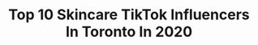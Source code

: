 ---
title: Top 10 Skincare TikTok Influencers In Toronto In 2020
description: >-
  Find top skincare TikTok influencers in Toronto in 2020. Most popular hashtags: #fyp #skincare #foryou #toronto.
platform: TikTok
hits: 33
text_top: Analyze the most popular TikTok accounts on inBeat.
text_bottom: inBeat holds 33 TikTok influencers like this in Toronto, Canada for you to work with.
profiles:
  - username: "jaclyn.forbes"
    fullname: >-
      Jaclyn Forbes
    bio: >-
      i paint faces, eat plants, and interview people WATCH MY LATEST YOUTUBE VID👇🏼
    location: "Canada"
    followers: 76900
    engagement: 1177
    commentsToLikes: 0.021708
    id: ckb9uyzd3u1px0j23fvckl4km
    verified: false
    hashtags: "#vegan, #duet, #problemsolved, #makeupartist"
  - username: "leticiaa_robin"
    fullname: >-
      Leticia Robin
    bio: >-
      18 Instagram: @leticiarobinn Toronto🇨🇦
    location: "Canada"
    followers: 5030
    engagement: 1300
    commentsToLikes: 0.046910
    id: ckbf22djgooy30j23mpm45klu
    verified: false
    hashtags: "#myjob, #playball, #howto, #foryou"
  - username: "saibalajjii"
    fullname: >-
      Sai🌙
    bio: >-
      18 🇨🇦🇮🇳 BLM
    location: "Canada"
    followers: 8690
    engagement: 1548
    commentsToLikes: 0.038817
    id: ckcd4s7ay1kj80j23b0yjf7b5
    verified: false
    hashtags: "#fun, #fyp, #affirmations, #advice"
  - username: "emma_grwm"
    fullname: >-
      emma
    bio: >-
      37k! 💕 💌: emmalawson345@gmail.com tiktok dm don’t work :( stop unfollowing 😭
    location: "Canada"
    followers: 36600
    engagement: 2235
    commentsToLikes: 0.031507
    id: ckbac09834ksg0j23bbma9okh
    verified: false
    hashtags: "#fyp, #foryoupage, #aesthetic, #foryou"
  - username: "mindonstrength"
    fullname: >-
      mindonstrength
    bio: >-
      You like Fitness & I Like Fitness 💪🏽 Full Weightloss Tips On My Youtube page
    location: "Canada"
    followers: 12200
    engagement: 728
    commentsToLikes: 0.047586
    id: ckcdx8xgog2qi0j23l86rtpi6
    verified: false
    hashtags: "#weightloss, #fitnesstips, #weightlosstransformation, #weightlossjourney"
  - username: "victoriagouveia_"
    fullname: >-
      Victoria Gouveia
    bio: >-
      a toronto soulstress 🦋✨ "𝑭𝑬𝑬𝑳𝑰𝑵𝑮𝑺 " 𝐎𝐔𝐓 𝐍𝐎𝐖 ↓
    location: "Canada"
    followers: 4872
    engagement: 838
    commentsToLikes: 0.020119
    id: ckbqumfeaf2i90j232t2o90s4
    verified: false
    hashtags: "#fyp, #withmyfamily, #tshirt, #diy"
  - username: "julianyee"
    fullname: >-
      Julian
    bio: >-
      🇨🇦🇨🇳 3k on IG?🥺🥺⬆️
    location: "Canada"
    followers: 28400
    engagement: 2156
    commentsToLikes: 0.038327
    id: ckbfhmh9qd43m0j23kl2pi2zs
    verified: false
    hashtags: "#relationship, #canada, #travel, #christmas"
  - username: "hohohosana"
    fullname: >-
      HØSANA🖤
    bio: >-
      19 Toronto She/her Welcome to the jungle
    location: "Canada"
    followers: 4105
    engagement: 2223
    commentsToLikes: 0.052029
    id: ckbqvwlkbg4cb0j23z7lwomeh
    verified: false
    hashtags: "#greenscreenvideo, #foryou, #greenscreen, #trend"
  - username: "alanaahewitt"
    fullname: >-
       Alana Hewitt
    bio: >-
      22 she/her 🌼💛 ig: alanaahewitt Toronto
    location: "Canada"
    followers: 2275
    engagement: 1072
    commentsToLikes: 0.083397
    id: ckdi85kdkafk90j231j97ofim
    verified: false
    hashtags: "#rhymepov, #makeup, #canada, #fyp"
  - username: "julieshala"
    fullname: >-
      JULES 💎
    bio: >-
      J U L I E T A don’t take me seriously Toronto 🇨🇦
    location: "Canada"
    followers: 40800
    engagement: 908
    commentsToLikes: 0.030727
    id: ck8z7itfvqbv00j78dmi0o77a
    verified: false
    hashtags: "#albanian, #fashion, #fingertempo, #tutorial"
---